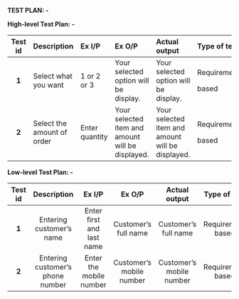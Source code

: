﻿**TEST PLAN: -**

**High-level Test Plan: -**


|**Test id**|**Description**|**Ex I/P**|**Ex O/P**|**Actual output**|**Type of test**|
| :-: | :- | :- | :- | :- | :- |
|**1**|Select what you want|1 or 2 or 3|Your selected option will be display.|Your selected option will be display.|<p>Requirement</p><p>based</p>|
|**2**|Select the amount of order|Enter quantity  |Your selected item and amount will be displayed.|Your selected item and amount will be displayed.|<p>Requirement</p><p>based</p>|



**Low-level Test Plan: -**


|**Test id**|**Description**|**Ex I/P**|**Ex O/P**|**Actual output**|**Type of test**|
| :-: | :-: | :-: | :-: | :-: | :-: |
|**1**|Entering customer’s name|Enter first and last name |Customer’s full name|Customer’s full name|Requirement based |
|**2**|Entering customer’s phone number|Enter the mobile number|Customer’s mobile number|Customer’s mobile number|Requirement based|


